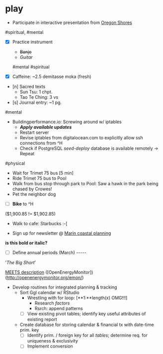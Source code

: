 # play

- Participate in interactive presentation from [Oregon Shores](http://www.oregonshores.org/)

\#spiritual, \#mental

- [x] Practice instrument
  - ~~Banjo~~
  - *Guitar*

  \#mental \#spiritual

- [x] Caffeine: ~2.5 demitasse moka (fresh)
- [n] Sacred texts
  - Sun Tsu: 1 chpt.
  - Tao Te Ching: 3 vs
- [s] Journal entry: ~1 pg.

\#mental

- Buildingperformance.io: Screwing around w/ iptables
  - **_Apply available updates_**
  - Restart server
  - Revise iptables from digitalocean.com to explicitly allow ssh connections from ^H
  - Check if PostgreSQL *seed-deploy* database is available remotely
  -> Repeat

\#physical

- Wait for Trimet 75 bus [5 min]
- Ride Trimet 75 bus to Pool
- Walk from bus stop through park to Pool: Saw a hawk in the park being chased by Crowes\!
- Pet the neighbor dog
- [ ] **Bike** to ^H

($1,900.85 \!= $1,902.85)

- Walk to cafe: Starbucks :-[

- Sign up for newsletter @ [Marin coastal planning](http://www.here-now-us.org/)

**is this bold or italic?**
- [ ] Define annual periods (March)
                             -----
 
'*The Big Short*'

[MEETS description](http://www.meetscoalition.org/how-meets-works/)
 \([OpenEnergyMonitor]\)(http://openenergymonitor.org/emon/)

- Develop routines for integrated planning & tracking
  - Sort Ggl calendar w/ RStudio
    - Wrestling with for loop: [**1:**length(x) OMG\!\!\!]
      - Research *factors*
      - Rsrch: append patterns
    - [ ] View existing pivot tables; identify key useful attributes of existing report
  - Create database for storing calendar & financial tx with date-time prim. key
    - [ ] Identify prim. / foreign key for all *tables*; determine req. for uniqueness & exclusivity
    - [ ] Implement conversion
